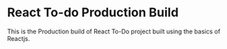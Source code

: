 # React To-do Production Build
This is the Production build of React To-Do project built using the basics of Reactjs.
